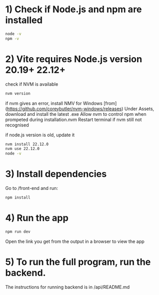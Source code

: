 # 1) Check if Node.js and npm are installed

```bash
node -v
npm -v
```
# 2) Vite requires Node.js version 20.19+ 22.12+

check if NVM is available
```bash
nvm version
```
if nvm gives an error, install NMV for Windows [from] (https://github.com/coreybutler/nvm-windows/releases)
Under Assets, download and install the latest .exe
Allow nvm to control npm when prompeted during installation.nvm
Restart terminal if nvm still not recognised

if node.js version is old, update it
```bash
nvm install 22.12.0
nvm use 22.12.0
node -v
```

# 3) Install dependencies
Go to /front-end and run:
```bash
npm install
```

# 4) Run the app
```bash
npm run dev
```
Open the link you get from the output in a browser to view the app

# 5) To run the full program, run the backend.

The instructions for running backend is in /api/README.md

